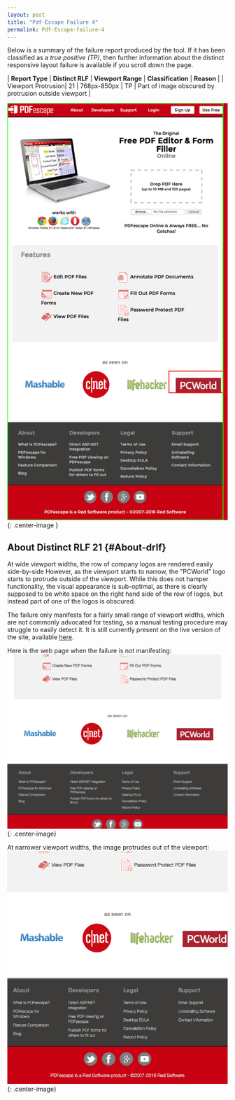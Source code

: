 ```yaml
---
layout: post
title: "Pdf-Escape Failure 4"
permalink: Pdf-Escape-failure-4
---
```

Below is a summary of the failure report produced by the tool. If it has been classified as a *true positive (TP)*, then further information about the distinct responsive layout failure is available if you scroll down the page.

| **Report Type** | **Distinct RLF** | **Viewport Range** | **Classification** | **Reason** |
| Viewport Protrusion| 21 | 768px-850px | TP | Part of image obscured by protrusion outside viewport | 

![Screenshot of the fault](assets/images/Pdf-Escape/fault4/viewportOverflowWidth809.png){: .center-image }

## About Distinct RLF 21 {#About-drlf}

At wide viewport widths, the row of company logos are rendered easily side-by-side However, as the viewport starts to narrow, the "PCWorld" logo starts to protrude outside of the viewport. While this does not hamper functionality, the visual appearance is sub-optimal, as there is clearly supposed to be white space on the right hand side of the row of logos, but instead part of one of the logos is obscured.

The failure only manifests for a fairly small range of viewport widths, which are not commonly advocated for testing, so a manual testing procedure may struggle to easily detect it. It is still currently present on the live version of the site, available [here](http://www.pdfescape.com/).

Here is the web page when the failure is not manifesting:
![OK](assets/good-bad/rlf21/ok.png){: .center-image}

At narrower viewport widths, the image protrudes out of the viewport:
![Bad](assets/good-bad/rlf21/bad.png){: .center-image}
